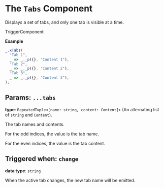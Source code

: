 <script setup>
import Kind from "helpers/kind.vue";
import Optional from "helpers/optional.vue";
</script>

# The `Tabs` Component

Displays a set of tabs, and only one tab is visible at a time.

<Kind>TriggerComponent</Kind>

**Example**

```ts
_.xTabs(
  "Tab 1",
  _ => _._p({}, "Content 1"),
  "Tab 2",
  _ => _._p({}, "Content 2"),
  "Tab 3",
  _ => _._p({}, "Content 3"),
);
```

## Params: `...tabs`

**type**: `RepeatedTuple<[name: string, content: Content]>` (An alternating list of `string` and `Content`).

The tab names and contents.

For the odd indices, the value is the tab name.

For the even indices, the value is the tab content.

## Triggered when: `change`

**data type**: `string`

When the active tab changes, the new tab name will be emitted.
